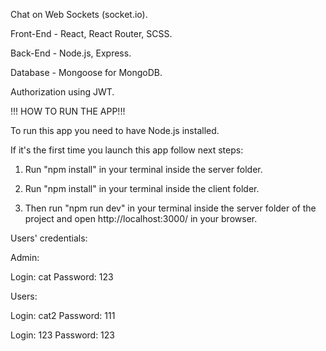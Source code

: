 Chat on Web Sockets (socket.io).

Front-End - React, React Router, SCSS.

Back-End - Node.js, Express.

Database - Mongoose for MongoDB.

Authorization using JWT.


!!! HOW TO RUN THE APP!!!

To run this app you need to have Node.js installed.

If it's the first time you launch this app follow next steps:

1. Run "npm install" in your terminal inside the server folder.

2. Run "npm install" in your terminal inside the client folder.

3. Then run "npm run dev" in your terminal inside the server folder of the project and open http://localhost:3000/ in your browser.

Users' credentials:

Admin:

Login: cat    Password: 123



Users:

Login: cat2   Password: 111

Login: 123    Password: 123
